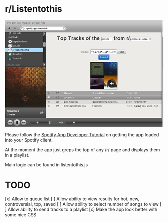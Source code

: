 # r/Listentothis

![Screenshot](img/screenshot.png)

Please follow the [Spotify App Developer Tutorial](https://developer.spotify.com/technologies/apps/tutorial/) on getting the app loaded into your Spotify client.

At the moment the app just greps the top of any /r/ page and displays them in a playlist.

Main logic can be found in listentothis.js

# TODO
[x] Allow to queue list
[ ] Allow ability to view results for hot, new, controversial, top, saved
[ ] Allow ability to select number of songs to view
[ ] Allow ability to send tracks to a playlist
[x] Make the app look better with some nice CSS
